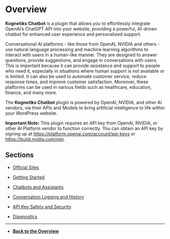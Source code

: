 # Overview

**Kognetiks Chatbot** is a plugin that allows you to effortlessly integrate OpenAI’s ChatGPT API into your website, providing a powerful, AI-driven chatbot for enhanced user experience and personalized support.

Conversational AI platforms - like those from OpenAI, NVIDIA and others - use natural language processing and machine learning algorithms to interact with users in a human-like manner. They are designed to answer questions, provide suggestions, and engage in conversations with users. This is important because it can provide assistance and support to people who need it, especially in situations where human support is not available or is limited. It can also be used to automate customer service, reduce response times, and improve customer satisfaction. Moreover, these platforms can be used in various fields such as healthcare, education, finance, and many more.

The **Kognetiks Chatbot** plugin is powered by OpenAI, NVIDIA, and other AI vendors, via their APIs and Models to bring artificial intelligence to life within your WordPress website.

**Important Note:** This plugin requires an API key from OpenAI, NVIDIA, or other AI Platform vendor to function correctly. You can obtain an API key by signing up at https://platform.openai.com/account/api-keys or https://build.nvidia.com/nim.

## Sections

- [Official Sites](official-sites.md)

- [Getting Started](getting-started.md)

- [Chatbots and Assistants](chatbots-and-assistants.md)

- [Conversation Logging and History](conversation-logging-and-history.md)

- [API Key Safety and Security](api-key-safety-and-security.md)

- [Diagnostics](diagnostics.md)

---

- **[Back to the Overview](/overview.md)**
